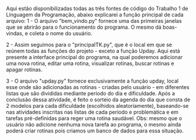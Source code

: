 Aqui estão disponibilizadas todas as três fontes de código do Trabalho 1 de Linguagem da Programação, abaixo explicarei a função principal de cada arquivo:
1 - O arquivo "bem_vindo.py" fornece uma das primeiras janelas que se abrirão para o funcionamento do programa. O mesmo dá boas-vindas, e coleta o nome do usuário.

2 - Assim seguimos para o "principalTK.py", que é o local em que se reúnem todas as funções do projeto - exceto a função Upday. Aqui está presente a interface principal do programa, na qual poderemos adicionar uma nova rotina, editar uma rotina, visualizar rotinas, buscar rotinas e apagar rotinas. 

3 - O arquivo "upday.py" fornece exclusivamente a função upday, local esse onde são adicionadas as rotinas - criadas pelo usuário - em diferentes listas que são divididas mediante período do dia e dificuldade. Após a conclusão dessa atividade, é feito o sorteio da agenda do dia que consta de 2 modelos para cada dificuldade (escolhidos aleatoriamente), baseando-se nas atividades inscritas nas listas de cada período e problemática e em tarefas pré-definidas para reger uma rotina saudável.
Obs: mesmo que o usuário não adicione nenhuma nova tarefa ao programa, o mesmo ainda poderá criar rotinas pois criamos um banco de dados para essa situação.
